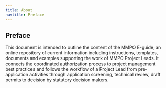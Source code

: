 ```yaml
---
title: About
navtitle: Preface
---
```

## Preface

This document is intended to outline the content of the MMPO E-guide; an online repository of current information including instructions, templates, documents and examples supporting the work of MMPO Project Leads. It connects the coordinated authorization process to project management best practices and follows the workflow of a Project Lead from pre-application activities through application screening, technical review, draft permits to decision by statutory decision makers.

